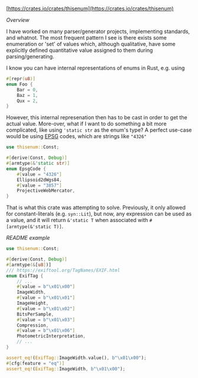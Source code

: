 [https://crates.io/crates/thisenum](https://crates.io/crates/thisenum)

_Overview_

I have worked on many parser/generator projects, implementing standards, and whatnot. The most frequent pattern I see is there exists some enumeration or 'set' of values which, although qualitative, have some explicitly defined quantitative value assigned to them during parsing/generating. 

I know you can have internal representations of enums in Rust, e.g. using

```rust
#[repr(u8)]
enum Foo {
    Bar = 0,
    Baz = 1,
    Qux = 2,
}
```

However, this internal represenation then has to be cast in order to get the actual value. More-over, what if I want to do something a bit more complicated, like using `'static str` as the enum's type? A perfect use-case would be using [EPSG](https://en.wikipedia.org/wiki/European_Petroleum_Survey_Group) codes, which are strings like `"4326"`

```rust
use thisenum::Const;

#[derive(Const, Debug)]
#[armtype(&'static str)]
enum EpsgCode {
    #[value = "4326"]
    Ellipsoid2dWgs84,
    #[value = "3857"]
    ProjectiveWebMercator,
}
```

That is what this crate was attempting to solve. Previously, it only allowed for constant-literals (e.g. `syn::Lit`), but now, any expression can be used as a value, and it will return `&'static T` when associated with `#[armtype(&'static T)]`.

_README example_

```rust
use thisenum::Const;

#[derive(Const, Debug)]
#[armtype(&[u8])]
/// https://exiftool.org/TagNames/EXIF.html
enum ExifTag {
    // ...
    #[value = b"\x01\x00"]
    ImageWidth,
    #[value = b"\x01\x01"]
    ImageHeight,
    #[value = b"\x01\x02"]
    BitsPerSample,
    #[value = b"\x01\x03"]
    Compression,
    #[value = b"\x01\x06"]
    PhotometricInterpretation,
    // ...
}

assert_eq!(ExifTag::ImageWidth.value(), b"\x01\x00");
#[cfg(feature = "eq")]
assert_eq!(ExifTag::ImageWidth, b"\x01\x00");
```
